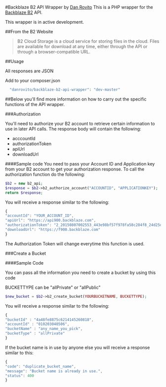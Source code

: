 #Backblaze B2 API Wrapper by [Dan Rovito](https://twitter.com/danrovito)
This is a PHP wrapper for the [Backblaze B2](https://www.backblaze.com/b2/cloud-storage.html) API.

This wrapper is in active development.

##From the B2 Website
> B2 Cloud Storage is a cloud service for storing files in the cloud.
> Files are available for download at any time, either through the API
> or through a browser-compatible URL.

##Usage

All responses are JSON

Add to your composer.json

```php
  "danrovito/backblaze-b2-api-wrapper": "dev-master"
```

##Below you'll find more information on how to carry out the specific functions of the API wrapper.

###Authorization 

You'll need to authorize your B2 account to retrieve certain information to use in later API calls.  The response body will contain the following:

 - acccountId
 - authorizationToken
 - apiUrl
 - downloadUrl

####Sample code
You need to pass your Account ID and Application key from your B2 account to get your authorization response.  To call the authorization function do the following:

```php
$b2 = new b2_api;
$response = $b2->b2_authorize_account("ACCOUNTID", "APPLICATIONKEY");
return $response;
```

You will receive a response similar to the following:

```javascript
{
"accountId": "YOUR_ACCOUNT_ID",
"apiUrl": "https://api900.backblaze.com",
"authorizationToken": "2_20150807002553_443e98bf57f978fa58c284f8_24d25d99772e3ba927778b39c9b0198f412d2163_acct",
"downloadUrl": "https://f900.backblaze.com"
}
```

The Authorization Token will change everytime this function is used.

###Create a Bucket

####Sample Code

You can pass all the information you need to create a bucket by using this code

BUCKETTYPE can be "allPrivate" or "allPublic"

```php
$new_bucket = $b2->b2_create_bucket(YOURBUCKETNAME, BUCKETTYPE);
```

You will receive a response similar to the following:

```javascript
{
"bucketId" : "4a48fe8875c6214145260818",
"accountId" : "010203040506",
"bucketName" : "any_name_you_pick",
"bucketType" : "allPrivate"
}
```

If the bucket name is in use by anyone else you will receive a response similar to this:

```javascript
{
"code": "duplicate_bucket_name",
"message": "Bucket name is already in use.",
"status": 400
}
```

